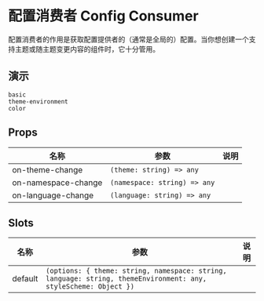 # 配置消费者 Config Consumer
配置消费者的作用是获取配置提供者的（通常是全局的）配置。当你想创建一个支持主题或随主题变更内容的组件时，它十分管用。
## 演示
```demo
basic
theme-environment
color
```
## Props
|名称|参数|说明|
|-|-|-|
|on-theme-change|`(theme: string) => any`||
|on-namespace-change|`(namespace: string) => any`||
|on-language-change|`(language: string) => any`||

## Slots
|名称|参数|说明|
|-|-|-|
|default|`(options: { theme: string, namespace: string, language: string, themeEnvironment: any, styleScheme: Object })`||